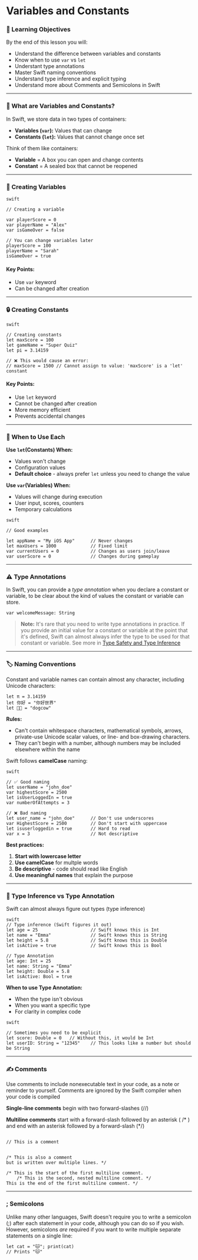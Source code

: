# Variables and Constants

### 🎯 Learning Objectives

By the end of this lesson you will:

- Understand the difference between variables and constants
- Know when to use `var` vs `let`
- Understant type annotations
- Master Swift naming conventions
- Understand type inference and explicit typing
- Understand more about Comments and Semicolons in Swift

---

### 📝 What are Variables and Constants?
In Swift, we store data in two types of containers:
- **Variables (`var`):** Values that can change
- **Constants (`let`):** Values that cannot change once set

Think of them like containers:
- **Variable** = A box you can open and change contents
- **Constant** = A sealed box that cannot be reopened

---

### 🔧 Creating Variables

```
swift

// Creating a variable

var playerScore = 0
var playerName = "Alex"
var isGameOver = false

// You can change variables later
playerScore = 100
playerName = "Sarah"
isGameOver = true

```

#### **Key Points:**
- Use `var` keyword
- Can be changed after creation

--- 

### 🔒 Creating Constants

```
swift

// Creating constants
let maxScore = 100
let gameName = "Super Quiz"
let pi = 3.14159

// ❌ This would cause an error:
// maxScore = 1500 // Cannot assign to value: 'maxScore' is a 'let' constant
```

#### **Key Points:**
- Use `let` keyword
- Cannot be changed after creation
- More memory efficient
- Prevents accidental changes

---

### 🎯 When to Use Each

**Use `let`(Constants) When:**
- Values won't change
- Configuration values
- **Default choice** - always prefer `let` unless you need to change the value

**Use `var`(Variables) When:**
- Values will change during execution
- User input, scores, counters
- Temporary calculations

```
swift

// Good examples

let appName = "My iOS App"      // Never changes
let maxUsers = 1000             // Fixed limit
var currentUsers = 0            // Changes as users join/leave
var userScore = 0               // Changes during gameplay

```

---
### ⚠️ Type Annotations
In Swift, you can provide a *type annotation* when you declare a constant or variable, to be clear about the kind of values the constant or variable can store.

`var welcomeMessage: String`

> **Note:** 
> It's rare that you need to write type annotations in practice. If you provide an initial value for a constant or variable at the point that it's defined, Swift can almost always infer the type to be used for that constant or variable. See more in [Type Safety and Type Inference](https://docs.swift.org/swift-book/documentation/the-swift-programming-language/thebasics/#Type-Safety-and-Type-Inference)

---

### 🏷️ Naming Conventions

Constant and variable names can contain almost any character, including Unicode characters:

```
let π = 3.14159
let 你好 = "你好世界"
let 🐶🐮 = "dogcow"
```

**Rules:**
- Can't contain whitespace characters, mathematical symbols, arrows, private-use Unicode scalar values, or line- and box-drawing characters.
- They can't begin with a number, although numbers may be included elsewhere within the name

Swift follows **camelCase** naming:

```
swift

// ✅ Good naming
let userName = "john_doe"
var highestScore = 2500
let isUserLoggedIn = true
var numberOfAttempts = 3

// ❌ Bad naming
let user_name = "john_doe"      // Don't use underscores
var HighestScore = 2500         // Don't start with uppercase
let isuserloggedin = true       // Hard to read
var x = 3                       // Not descriptive

```

**Best practices:**
  1. **Start with lowercase letter**
  2. **Use camelCase** for multple words
  3. **Be descriptive** - code should read like English
  4. **Use meaningful names** that explain the purpose

--- 

### 🎨 Type Inference vs Type Annotation

Swift can almost always figure out types (type inference) 

```
swift
// Type inference (Swift figures it out)
let age = 25                    // Swift knows this is Int
let name = "Emma"               // Swift knows this is String
let height = 5.8                // Swift knows this is Double
let isActive = true             // Swift knows this is Bool

// Type Annotation
let age: Int = 25
let name: String = "Emma"
let height: Double = 5.8
let isActive: Bool = true
```

**When to use Type Annotation:**
- When the type isn't obvious
- When you want a specific type
- For clarity in complex code

```
swift

// Sometimes you need to be explicit
let score: Double = 0   // Without this, it would be Int
let userID: String = "12345"    // This looks like a number but should be String

```

---

### ✍️ Comments

Use comments to include nonexecutable text in your code, as a note or reminder to yourself. Comments are ignored by the Swift compiler when your code is compiled

**Single-line comments** begin with two forward-slashes (//)

**Multiline comments** start with a forward-slash followed by an asterisk ( /* ) and end with an asterisk followed by a forward-slash (*/)

```

// This is a comment


/* This is also a comment
but is written over multiple lines. */

/* This is the start of the first multiline comment.
    /* This is the second, nested multiline comment. */
This is the end of the first multiline comment. */

```

--- 

### ; Semicolons
Unlike many other languages, Swift doesn't require you to write a semicolon (;) after each statement in your code, although you can do so if you wish. However, semicolons *are* required if you want to write multiple separate statements on a single line:

```
let cat = "🐱"; print(cat)
// Prints "🐱"
```